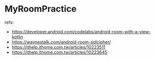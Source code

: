# MyRoomPractice
refs:
- https://developer.android.com/codelabs/android-room-with-a-view-kotlin
- https://waynestalk.com/android-room-sqlcipher/
- https://ithelp.ithome.com.tw/articles/10223511
- https://ithelp.ithome.com.tw/articles/10223645
